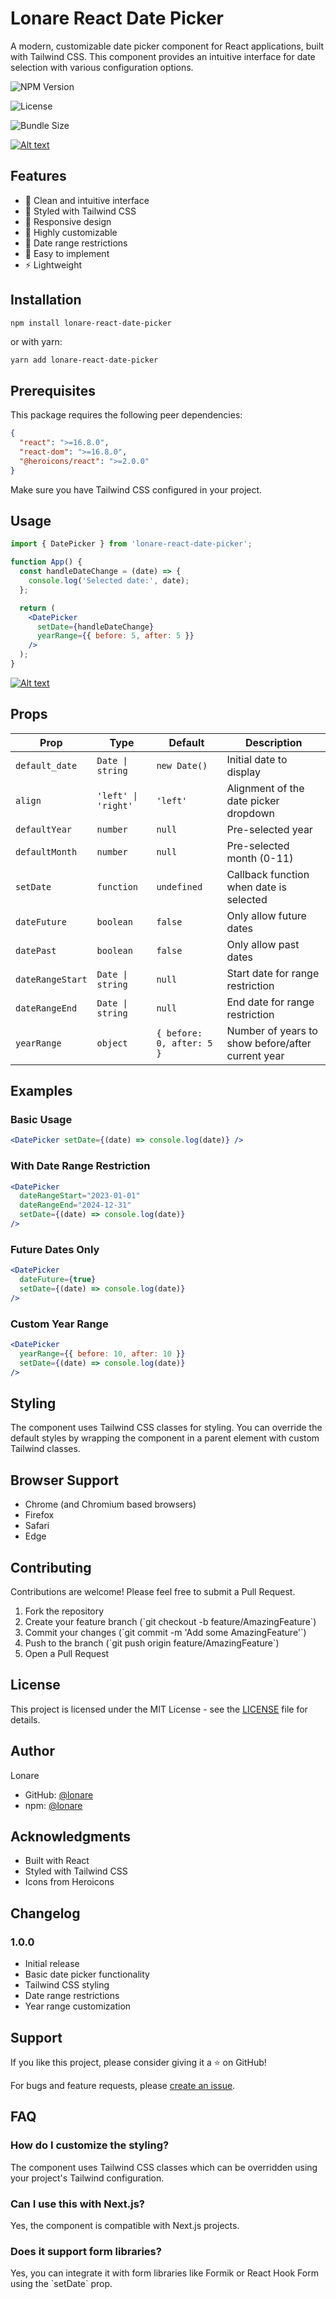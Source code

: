 # Lonare React Date Picker

A modern, customizable date picker component for React applications, built with Tailwind CSS. This component provides an intuitive interface for date selection with various configuration options.

![NPM Version](https://img.shields.io/npm/v/lonare-react-date-picker) 

![License](https://img.shields.io/npm/l/lonare-react-date-picker) 

![Bundle Size](https://img.shields.io/bundlephobia/min/lonare-react-date-picker)

[![Alt text]('/src/images/1.gif')](https://www.oddcircles.com)

## Features

- 📅 Clean and intuitive interface
- 🎨 Styled with Tailwind CSS
- 📱 Responsive design
- 🔧 Highly customizable
- 🎯 Date range restrictions
- 🚀 Easy to implement
- ⚡ Lightweight

## Installation

```bash
npm install lonare-react-date-picker
```

or with yarn:

```
yarn add lonare-react-date-picker
```

## Prerequisites

This package requires the following peer dependencies:

```json
{
  "react": ">=16.8.0",
  "react-dom": ">=16.8.0",
  "@heroicons/react": ">=2.0.0"
}
```

Make sure you have Tailwind CSS configured in your project.

## Usage

```jsx
import { DatePicker } from 'lonare-react-date-picker';

function App() {
  const handleDateChange = (date) => {
    console.log('Selected date:', date);
  };

  return (
    <DatePicker 
      setDate={handleDateChange}
      yearRange={{ before: 5, after: 5 }}
    />
  );
}
```

[![Alt text]('/src/images/2.png')](https://www.oddcircles.com)

## Props

| Prop | Type | Default | Description |
|------|------|---------|-------------|
| `default_date` | `Date \| string` | `new Date()` | Initial date to display |
| `align` | `'left' \| 'right'` | `'left'` | Alignment of the date picker dropdown |
| `defaultYear` | `number` | `null` | Pre-selected year |
| `defaultMonth` | `number` | `null` | Pre-selected month (0-11) |
| `setDate` | `function` | `undefined` | Callback function when date is selected |
| `dateFuture` | `boolean` | `false` | Only allow future dates |
| `datePast` | `boolean` | `false` | Only allow past dates |
| `dateRangeStart` | `Date \| string` | `null` | Start date for range restriction |
| `dateRangeEnd` | `Date \| string` | `null` | End date for range restriction |
| `yearRange` | `object` | `{ before: 0, after: 5 }` | Number of years to show before/after current year |


## Examples

### Basic Usage
```jsx
<DatePicker setDate={(date) => console.log(date)} />
```

### With Date Range Restriction
```jsx
<DatePicker 
  dateRangeStart="2023-01-01"
  dateRangeEnd="2024-12-31"
  setDate={(date) => console.log(date)}
/>
```

### Future Dates Only
```jsx
<DatePicker 
  dateFuture={true}
  setDate={(date) => console.log(date)}
/>
```

### Custom Year Range
```jsx
<DatePicker 
  yearRange={{ before: 10, after: 10 }}
  setDate={(date) => console.log(date)}
/>
```

## Styling

The component uses Tailwind CSS classes for styling. You can override the default styles by wrapping the component in a parent element with custom Tailwind classes.

## Browser Support

- Chrome (and Chromium based browsers)
- Firefox
- Safari
- Edge

## Contributing

Contributions are welcome! Please feel free to submit a Pull Request.

1. Fork the repository
2. Create your feature branch (\`git checkout -b feature/AmazingFeature\`)
3. Commit your changes (\`git commit -m 'Add some AmazingFeature'\`)
4. Push to the branch (\`git push origin feature/AmazingFeature\`)
5. Open a Pull Request

## License

This project is licensed under the MIT License - see the [LICENSE](LICENSE) file for details.

## Author

Lonare
- GitHub: [@lonare](https://github.com/harshalone)
- npm: [@lonare](https://www.npmjs.com/~lonare)

## Acknowledgments

- Built with React
- Styled with Tailwind CSS
- Icons from Heroicons

## Changelog

### 1.0.0
- Initial release
- Basic date picker functionality
- Tailwind CSS styling
- Date range restrictions
- Year range customization

## Support

If you like this project, please consider giving it a ⭐️ on GitHub!

For bugs and feature requests, please [create an issue](https://github.com/lonaresahil/lonare-react-date-picker/issues).

## FAQ

### How do I customize the styling?
The component uses Tailwind CSS classes which can be overridden using your project's Tailwind configuration.

### Can I use this with Next.js?
Yes, the component is compatible with Next.js projects.

### Does it support form libraries?
Yes, you can integrate it with form libraries like Formik or React Hook Form using the \`setDate\` prop.
